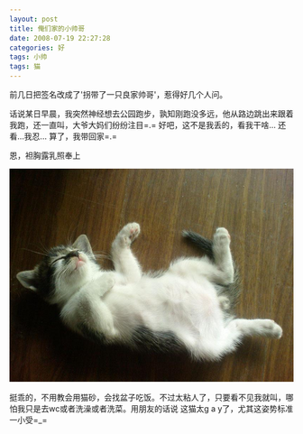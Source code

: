```yaml
---
layout: post
title: 俺们家的小帅哥
date: 2008-07-19 22:27:28
categories: 好
tags: 小帅
tags: 猫
---
```

前几日把签名改成了'拐带了一只良家帅哥'，惹得好几个人问。

话说某日早晨，我突然神经想去公园跑步，孰知刚跑没多远，他从路边跳出来跟着我跑，还一直叫，大爷大妈们纷纷注目=.= 
好吧，这不是我丢的，看我干啥...
还看...我忍...
算了，我带回家=.= 

恩，袒胸露乳照奉上

<img src="/uploads/2008-07-19-cat.jpg"  />

挺乖的，不用教会用猫砂，会找盆子吃饭。不过太粘人了，只要看不见我就叫，哪怕我只是去wc或者洗澡或者洗菜。用朋友的话说 这猫太g a y了，尤其这姿势标准一小受=_=